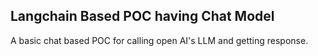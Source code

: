 ## Langchain Based POC having Chat Model

A basic chat based POC for calling open AI's LLM and getting response.